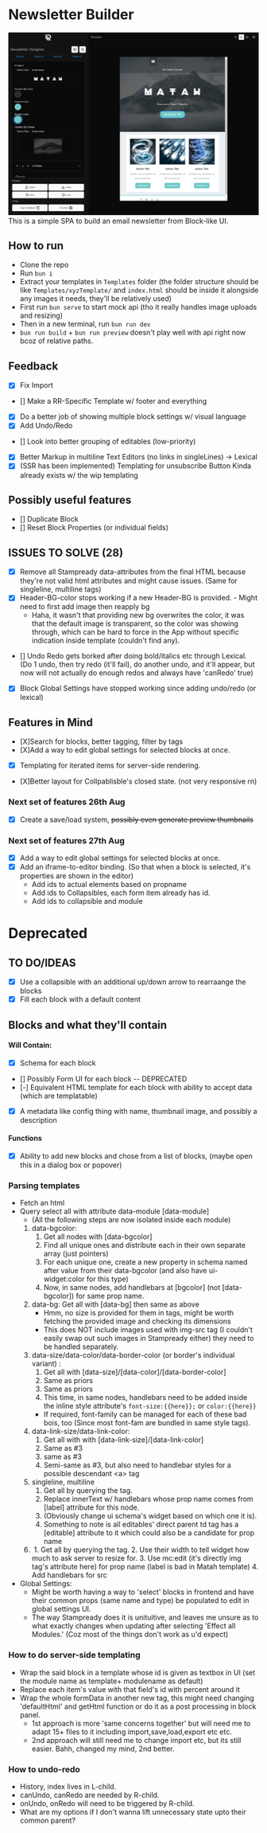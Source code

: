 # Newsletter Builder

![Update Aug 23](public/readme/update29Aug.png)
This is a simple SPA to build an email newsletter from Block-like UI.

## How to run

- Clone the repo
- Run `bun i`
- Extract your templates in `Templates` folder (the folder structure should be like `Templates/xyzTemplate/` and `index.html` should be inside it alongside any images it needs, they'll be relatively used)
- First run `bun serve` to start mock api (tho it really handles image uploads and resizing)
- Then in a new terminal, run `bun run dev`
- `bun run build` + `bun run preview` doesn't play well with api right now bcoz of relative paths.

## Feedback

- [x] Fix Import
- [] Make a RR-Specific Template w/ footer and everything
- [x] Do a better job of showing multiple block settings w/ visual language
- [x] Add Undo/Redo
- [] Look into better grouping of editables (low-priority)
- [x] Better Markup in multiline Text Editors (no links in singleLines) -> Lexical
- [x] (SSR has been implemented) Templating for unsubscribe Button Kinda already exists w/ the wip templating

## Possibly useful features

- [] Duplicate Block
- [] Reset Block Properties (or individual fields)

## ISSUES TO SOLVE (28)

- [x] Remove all Stampready data-attributes from the final HTML because they're not valid html attributes and might cause issues. (Same for singleline, multiline tags)
- [x] Header-BG-color stops working if a new Header-BG is provided. - Might need to first add image then reapply bg
  - Haha, it wasn't that providing new bg overwrites the color, it was that the default image is transparent, so the color was showing through, which can be hard to force in the App without specific indication inside template (couldn't find any).
- [] Undo Redo gets borked after doing bold/italics etc through Lexical. (Do 1 undo, then try redo (it'll fail), do another undo, and it'll appear, but now will not actually do enough redos and always have 'canRedo' true)
- [x] Block Global Settings have stopped working since adding undo/redo (or lexical)

## Features in Mind

- [X]Search for blocks, better tagging, filter by tags
- [X]Add a way to edit global settings for selected blocks at once.
- [x] Templating for iterated items for server-side rendering.
- [X]Better layout for Collpablisble's closed state. (not very responsive rn)

### Next set of features 26th Aug

- [x] Create a save/load system, ~~possibly even generate preview thumbnails~~

### Next set of features 27th Aug

- [x] Add a way to edit global settings for selected blocks at once.
- [x] Add an iframe-to-editor binding. (So that when a block is selected, it's properties are shown in the editor)
  - Add ids to actual elements based on propname
  - Add ids to Collapsibles, each form item already has id.
  - Add ids to collapsible and module

# Deprecated

## TO DO/IDEAS

- [x] Use a collapsible with an additional up/down arrow to rearraange the blocks
- [x] Fill each block with a default content

## Blocks and what they'll contain

#### Will Contain:

- [x] Schema for each block
- [] Possibly Form UI for each block -- DEPRECATED
- [-] Equivalent HTML template for each block with ability to accept data (which are templatable)
- [x] A metadata like config thing with name, thumbnail image, and possibly a description

#### Functions

- [x] Ability to add new blocks and chose from a list of blocks, (maybe open this in a dialog box or popover)

### Parsing templates

- Fetch an html
- Query select all with attribute data-module [data-module]
  - (All the following steps are now isolated inside each module)
  1. data-bgcolor:
     1. Get all nodes with [data-bgcolor]
     2. Find all unique ones and distribute each in their own separate array (just pointers)
     3. For each unique one, create a new property in schema named after value from their data-bgcolor (and also have ui-widget:color for this type)
     4. Now, in same nodes, add handlebars at [bgcolor] (not [data-bgcolor]) for same prop name.
  2. data-bg: Get all with [data-bg] then same as above
     - Hmm, no size is provided for them in tags, might be worth fetching the provided image and checking its dimensions
     - This does NOT include images used with img-src tag (I couldn't easily swap out such images in Stampready either) they need to be handled separately.
  3. data-size/data-color/data-border-color (or border's individual variant) :
     1. Get all with [data-size]/[data-color]/[data-border-color]
     2. Same as priors
     3. Same as priors
     4. This time, in same nodes, handlebars need to be added inside the inline style attribute's `font-size:{{here}};` or `color:{{here}}`
     - If required, font-family can be managed for each of these bad bois, too (Since most font-fam are bundled in same style tags).
  4. data-link-size/data-link-color:
     1. Get all with with [data-link-size]/[data-link-color]
     2. Same as #3
     3. same as #3
     4. Semi-same as #3, but also need to handlebar styles for a possible descendant \<a\> tag
  5. singleline, multiline
     1. Get all by querying the tag.
     2. Replace innerText w/ handlebars whose prop name comes from [label] attribute for this node.
     3. (Obviously change ui schema's widget based on which one it is).
     4. Something to note is all editables' direct parent td tag has a [editable] attribute to it which could also be a candidate for prop name
  6. <img>
     1. Get all by querying the tag.
     2. Use their width to tell widget how much to ask server to resize for.
     3. Use mc:edit (it's directly img tag's attribute here) for prop name (label is bad in Matah template)
     4. Add handlebars for src
- Global Settings:
  - Might be worth having a way to 'select' blocks in frontend and have their common props (same name and type) be populated to edit in global settings UI.
  - The way Stampready does it is unituitive, and leaves me unsure as to what exactly changes when updating after selecting 'Effect all Modules.' (Coz most of the things don't work as u'd expect)

### How to do server-side templating

- Wrap the said block in a template whose id is given as textbox in UI (set the module name as template+ modulename as default)
- Replace each item's value with that field's id with percent around it
- Wrap the whole formData in another new tag, this might need changing 'defaultHtml' and getHtml function or do it as a post processing in block panel.
  - 1st approach is more 'same concerns together' but will need me to adapt 15+ files to it including import,save,load,export etc etc.
  - 2nd approach will still need me to change import etc, but its still easier. Bahh, changed my mind, 2nd better.

### How to undo-redo

- History, index lives in L-child.
- canUndo, canRedo are needed by R-child.
- onUndo, onRedo will need to be triggered by R-child.
- What are my options if I don't wanna lift unnecessary state upto their common parent?
